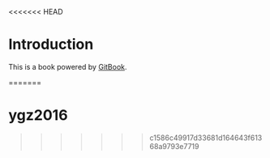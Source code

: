 <<<<<<< HEAD
# Introduction
This is a book powered by [GitBook](https://git.gitbook.com/crabboy/ygz2016.git).
 
=======
# ygz2016
>>>>>>> c1586c49917d33681d164643f61368a9793e7719
